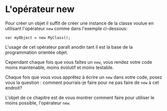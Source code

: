 # L'opérateur new

Pour créer un objet il suffit de créer une instance de la classe voulue en utilisant l'opérateur ```new``` comme dans l'exemple ci-dessous:

```Csharp
var myObject = new MyClass();
```

L'usage de cet opérateur paraît anodin tant il est la base de la programmation orientée objet.

Cependant chaque fois que vous faîtes un ```new```, vous rendez votre code moins maintenable, moins évolutif et moins testable.

Chaque fois que vous vous apprêtez à écrire un ```new``` dans votre code, posez vous la question : comment pourrais-je faire pour ne pas faire de ```new``` à cet endroit?

L'objet de ce chapitre est de vous montrer comment faire pour utiliser le moins possible, l'opérateur ```new```.

